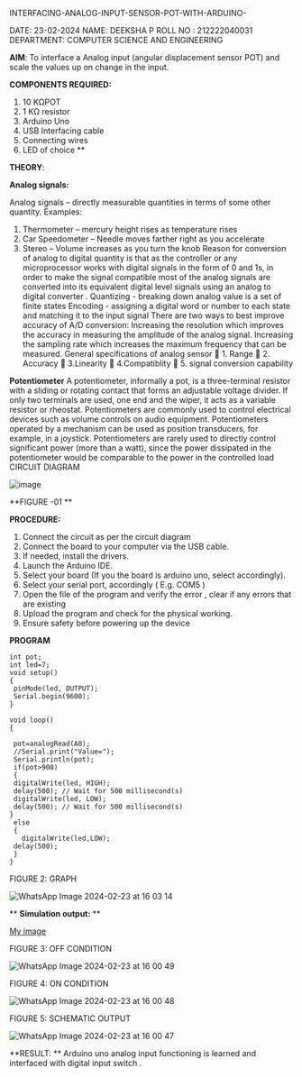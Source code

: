  INTERFACING-ANALOG-INPUT-SENSOR-POT-WITH-ARDUINO-

DATE: 23-02-2024
NAME: DEEKSHA P
ROLL NO : 212222040031
DEPARTMENT: COMPUTER SCIENCE AND ENGINEERING



**AIM**:  To interface a Analog  input (angular displacement sensor POT) and scale the values up on change in the input.


**COMPONENTS REQUIRED:**
1.	10 KΩPOT
2.	1 KΩ resistor 
3.	Arduino Uno 
4.	USB Interfacing cable 
5.	Connecting wires 
6.	LED of choice 
**


**THEORY**: 

**Analog signals:**

Analog signals – directly measurable quantities in terms of some other quantity.
Examples:
1. Thermometer – mercury height rises as temperature rises
2. Car Speedometer – Needle moves farther right as you accelerate
3. Stereo – Volume increases as you turn the knob
Reason for conversion of analog to digital quantity is that as the controller or any microprocessor works with digital signals in the form of 0 and 1s, in order to make the signal compatible  most of the analog signals are converted into its equivalent digital level signals using an analog to digital converter .
Quantizing - breaking down analog value is a set of finite states
Encoding - assigning a digital word or number to each state and matching it to the input signal
 There are two ways to best improve accuracy of A/D conversion:
Increasing the resolution which improves the accuracy in measuring the amplitude of the analog signal.
Increasing the sampling rate which increases the maximum frequency that can be measured.
General specifications of analog sensor
	1. Range
	2. Accuracy
	3.Linearity
	4.Compatiblity
	5. signal conversion capability

**Potentiometer**
A potentiometer, informally a pot, is a three-terminal resistor with a sliding or rotating contact that forms an adjustable voltage divider. If only two terminals are used, one end and the wiper, it acts as a variable resistor or rheostat.
Potentiometers are commonly used to control electrical devices such as volume controls on audio equipment. Potentiometers operated by a mechanism can be used as position transducers, for example, in a joystick. Potentiometers are rarely used to directly control significant power (more than a watt), since the power dissipated in the potentiometer would be comparable to the power in the controlled load
CIRCUIT DIAGRAM





![image](https://user-images.githubusercontent.com/36288975/163530788-eec3cdc3-95e8-4d2d-8349-6d0ea4c9439c.png)

**FIGURE -01
**

**PROCEDURE:**

1.	Connect the circuit as per the circuit diagram 
2.	Connect the board to your computer via the USB cable.
3.	If needed, install the drivers.
4.	Launch the Arduino IDE.
5.	Select your board (If you the board is arduino uno, select accordingly).
6.	Select your serial port, accordingly ( E.g. COM5 )
7.	Open the file of the program  and verify the error , clear if any errors that are existing 
8.	Upload the program and check for the physical working. 
9.	Ensure safety before powering up the device 



**PROGRAM** 
 ```
int pot;
int led=7;
void setup()
{
  pinMode(led, OUTPUT);
  Serial.begin(9600);
}

void loop()
{
  
  pot=analogRead(A0);
  //Serial.print("Value=");
  Serial.println(pot);
  if(pot>900)
  {
  digitalWrite(led, HIGH);
  delay(500); // Wait for 500 millisecond(s)
  digitalWrite(led, LOW);
  delay(500); // Wait for 500 millisecond(s)
}
  else
  {
    digitalWrite(led,LOW);
  delay(500);
  }
}
```

FIGURE 2: GRAPH

![WhatsApp Image 2024-02-23 at 16 03 14](https://github.com/Deeksha78/EXPERIMENT-NO--02-INTERFACING-ANALOG-INPUT-SENSOR-POT-WITH-ARDUINO-/assets/128116204/5f568c69-7501-416b-b63d-00b76bf5d8f6)








**
**Simulation output:** 
**

[My image](username.github.com/repository/img/image.jpg)


FIGURE 3: OFF CONDITION

![WhatsApp Image 2024-02-23 at 16 00 49](https://github.com/Deeksha78/EXPERIMENT-NO--02-INTERFACING-ANALOG-INPUT-SENSOR-POT-WITH-ARDUINO-/assets/128116204/304d3afd-6eb1-4efc-82a8-e4ad2ca4225e)



FIGURE 4: ON CONDITION

![WhatsApp Image 2024-02-23 at 16 00 48](https://github.com/Deeksha78/EXPERIMENT-NO--02-INTERFACING-ANALOG-INPUT-SENSOR-POT-WITH-ARDUINO-/assets/128116204/ee0433a1-81fd-45a5-a94d-9d9f105a5d03)



FIGURE 5: SCHEMATIC OUTPUT

![WhatsApp Image 2024-02-23 at 16 00 47](https://github.com/Deeksha78/EXPERIMENT-NO--02-INTERFACING-ANALOG-INPUT-SENSOR-POT-WITH-ARDUINO-/assets/128116204/58601346-0932-407b-a47e-8bc8e6e542d5)






**RESULT: ** Arduino uno analog input functioning is learned and interfaced with digital input switch .
